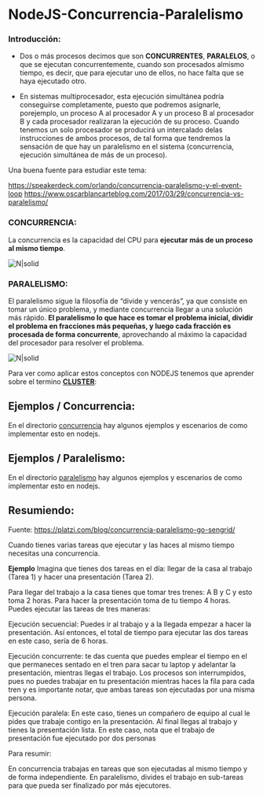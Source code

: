 # NodeJS-Concurrencia-Paralelismo

### Introducción:
- Dos o más procesos decimos que son **CONCURRENTES**, **PARALELOS**, o que se ejecutan concurrentemente, cuando son procesados almismo tiempo, es decir, que para ejecutar uno de ellos, no hace falta que se haya ejecutado otro.

- En sistemas multiprocesador, esta ejecución simultánea podría conseguirse completamente, puesto que podremos asignarle, porejemplo, un proceso A al procesador A y un proceso B al procesador B y cada procesador realizaran la ejecución de su proceso.
Cuando tenemos un solo procesador se producirá un intercalado delas instrucciones de ambos procesos, de tal forma que tendremos la sensación de que hay un paralelismo en el sistema (concurrencia, ejecución simultánea de más de un proceso).

Una buena fuente para estudiar este tema:

https://speakerdeck.com/orlando/concurrencia-paralelismo-y-el-event-loop
https://www.oscarblancarteblog.com/2017/03/29/concurrencia-vs-paralelismo/

### CONCURRENCIA:
La concurrencia es la capacidad del CPU para **ejecutar más de un proceso al mismo tiempo**.

![N|solid](https://www.oscarblancarteblog.com/wp-content/uploads/2017/03/1-1.png)

### PARALELISMO:
El paralelismo sigue la filosofía de “divide y vencerás”, ya que consiste en tomar un único problema, y mediante concurrencia llegar a una solución más rápido. **El paralelismo lo que hace es tomar el problema inicial, dividir el problema en fracciones más pequeñas, y luego cada fracción es procesada de forma concurrente**, aprovechando al máximo la capacidad del procesador para resolver el problema.

![N|solid](https://www.oscarblancarteblog.com/wp-content/uploads/2017/03/2.png)


Para ver como aplicar estos conceptos con NODEJS tenemos que aprender sobre el termino **[CLUSTER]**:

[CLUSTER]:https://github.com/damiancipolat/NodeJS-Concurrencia-Paralelismo/tree/master/cluster

## Ejemplos / Concurrencia:
En el directorio [concurrencia] hay algunos ejemplos y escenarios de como implementar esto en nodejs.

[concurrencia]:https://github.com/damiancipolat/NodeJS-Concurrencia-Paralelismo/tree/master/concurrencia

## Ejemplos / Paralelismo:
En el directorio [paralelismo] hay algunos ejemplos y escenarios de como implementar esto en nodejs.

[paralelismo]:https://github.com/damiancipolat/NodeJS-Concurrencia-Paralelismo/tree/master/paralelismo

## Resumiendo:
Fuente: https://platzi.com/blog/concurrencia-paralelismo-go-sengrid/

Cuando tienes varias tareas que ejecutar y las haces al mismo tiempo necesitas una concurrencia.

**Ejemplo**
Imagina que tienes dos tareas en el día: llegar de la casa al trabajo (Tarea 1) y hacer una presentación (Tarea 2).

Para llegar del trabajo a la casa tienes que tomar tres trenes: A B y C y esto toma 2 horas.
Para hacer la presentación toma de tu tiempo 4 horas.
Puedes ejecutar las tareas de tres maneras:

Ejecución secuencial: Puedes ir al trabajo y a la llegada empezar a hacer la presentación. Así entonces, el total de tiempo para ejecutar las dos tareas en este caso, sería de 6 horas.

Ejecución concurrente: te das cuenta que puedes emplear el tiempo en el que permaneces sentado en el tren para sacar tu laptop y adelantar la presentación, mientras llegas el trabajo. Los procesos son interrumpidos, pues no puedes trabajar en tu presentación mientras haces la fila para cada tren y es importante notar, que ambas tareas son ejecutadas por una misma persona.

Ejecución paralela: En este caso, tienes un compañero de equipo al cual le pides que trabaje contigo en la presentación. Al final llegas al trabajo y tienes la presentación lista. En este caso, nota que el trabajo de presentación fue ejecutado por dos personas

Para resumir:

En concurrencia trabajas en tareas que son ejecutadas al mismo tiempo y de forma independiente.
En paralelismo, divides el trabajo en sub-tareas para que pueda ser finalizado por más ejecutores.
